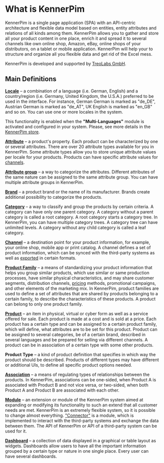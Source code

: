 # What is KennerPim

KennerPim is a single page application (SPA) with an API-centric architecture and flexible data model based on entities, entity attributes and relations of all kinds among them. KennerPim allows you to gather and store all your product content in one place, enrich it and spread it to several channels like own online shop, Amazon, eBay, online shops of your distributors, on a tablet or mobile application. KennerPim will help your to structure and organize all you flexible data and get rid of the Excel mess.

KennerPim is developed and supported by [TreoLabs GmbH](https://treolabs.com).

## Main Definitions

[**Locale**](https://treopim.com/store/multi-languages) – a combination of a language (i.e. German, English) and a country/region (i.e. Germany, United Kingdom, the U.S.A.) preferred to be used in the interface. For instance, German German is marked as "de_DE", Austrian German is marked as "de_AT", UK English is marked as "en_GB" and so on. You can use one or more locales in the system. 

This functionality is enabled when the **"Multi-Languages"** module is activated and configured in your system. Please, see more details in the [KennerPim store](https://treopim.com/store/multi-languages).

[**Attribute**](./attributes.md) – a product's property. Each product can be characterized by one or several attributes. There are over 20 attribute types available for you in KennerPim. Some attribute types allow you to store unique attribute values per locale for your products. Products can have specific attribute values for [channels](./channels.md).

[**Attribute group**](./attribute-groups.md) – a way to categorize the attributes. Different attributes of the same nature can be assigned to the same attribute group. You can have multiple attribute groups in KennerPim.

[**Brand**](./brands.md) – a product brand or the name of its manufacturer. Brands create additional possibility to categorize the products.

[**Category**](./categories.md) – a way to classify and group the products by certain criteria. A category can have only one parent category. A category without a parent category is called a root category. A root category starts a category tree. In KennerPim, you can have multiple category trees. A category tree can have unlimited levels. A category without any child category is called a leaf category.

[**Channel**](./channels.md) – a destination point for your product information, for example, your online shop, mobile app or print catalog. A channel defines a set of product information, which can be synced with the third-party systems as well as [exported](../../../../../../treocore/blob/master/docs/en/user-guide/export-core.md) in certain formats.

[**Product Family**](./product-families.md) – a means of standardizing your product information that helps you group similar products, which use similar or same production processes, have similar physical characteristics, and may share customer segments, distribution channels, [pricing](https://treopim.com/store/pricing) methods, promotional campaigns, and other elements of the marketing mix. In KennerPim, product families are used to define a set of attributes that are shared by products belonging to a certain family, to describe the characteristics of these products. A product can belong to only one product family.

[**Product**](./products.md) – an item in physical, virtual or cyber form as well as a service offered for sale. Each product is made at a cost and is sold at a price. Each product has a certain type and can be assigned to a certain product family, which will define, what attributes are to be set for this product. Product can be assigned to several categories, be of a certain brand, described in several languages and be prepared for selling via different channels. A product can be in association of a certain type with some other products.

**Product Type** – a kind of product definition that specifies in which way the product should be described. Products of different types may have different or additional UIs, to define all specific product options needed.

[**Association**](./associations.md) – a means of regulating types of relationships between the products. In KennerPim, associations can be one-sided, when Product A is associated with Product B and not vice versa, or two-sided, when both Product A and Product B are associated with each other.

[**Module**](https://treopim.com/store) – an extension or module of the KennerPim system aimed at expanding or modifying its functionality to such an extend that all customer needs are met. KennerPim is an extremely flexible system, so it is possible to change almost everything. ["Connector"](https://treopim.com/modules/connectors) is a module, which is implemented to interact with the third-party systems and exchange the data between them. The API of KennerPim or API of a third-party system can be used for it.

[**Dashboard**](./dashboards-and-dashlets.md) – a collection of data displayed in a graphical or table layout as widgets. Dashboards allow users to have all the important information grouped by a certain type or nature in one single place. Every user can have several dashboards.

